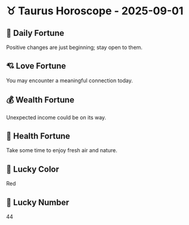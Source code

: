 # ♉ Taurus Horoscope - 2025-09-01

## 🎯 Daily Fortune

Positive changes are just beginning; stay open to them.

## 💘 Love Fortune

You may encounter a meaningful connection today.

## 💰 Wealth Fortune

Unexpected income could be on its way.

## 🌱 Health Fortune

Take some time to enjoy fresh air and nature.

## 🎨 Lucky Color

Red

## 🔢 Lucky Number

44
